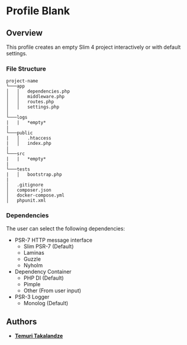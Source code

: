 # Profile Blank

## Overview

This profile creates an empty Slim 4 project interactively or with default settings.

### File Structure

```
project-name
└───app
│   │   dependencies.php
│   │   middleware.php
│   │   routes.php
│   │   settings.php
│   
└───logs
|   |   *empty*
|
└───public
|   │   .htaccess
|   │   index.php
|
└───src
|   |   *empty*
|
└───tests
|   │   bootstrap.php
|
│   .gitignore
│   composer.json
│   docker-compose.yml
│   phpunit.xml
```

### Dependencies

The user can select the following dependencies:

* PSR-7 HTTP message interface
    * Slim PSR-7 (Default)
    * Laminas
    * Guzzle
    * Nyholm
* Dependency Container
    * PHP DI (Default)
    * Pimple
    * Other (From user input)
* PSR-3 Logger
    * Monolog (Default)

## Authors

- [**Temuri Takalandze**](https://github.com/ABGEO)
